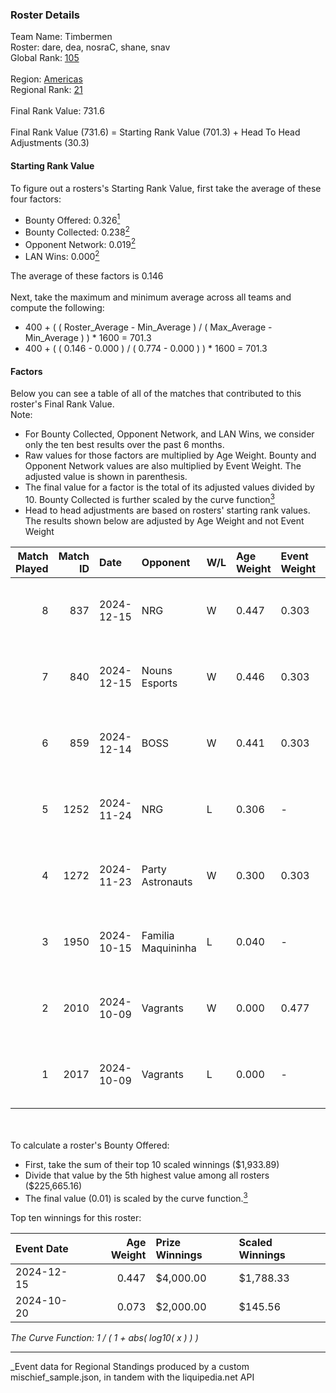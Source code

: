 ### Roster Details<br />
Team Name: Timbermen<br />
Roster: dare, dea, nosraC, shane, snav<br />
Global Rank: [105](../../standings_global_2025_04_07.md)<br />
<br />
Region: [Americas]( ../../standings_americas_2025_04_07.md)<br />
Regional Rank: [21]( ../../standings_americas_2025_04_07.md)<br />
<br />
Final Rank Value:  731.6<br />
<br />
Final Rank Value (731.6) = Starting Rank Value (701.3) + Head To Head Adjustments (30.3)<br />

#### Starting Rank Value<br />
To figure out a rosters's Starting Rank Value, first take the average of these four factors:<br />
- Bounty Offered: 0.326[<sup>1</sup>](#table2)
- Bounty Collected: 0.238[<sup>2</sup>](#table1)
- Opponent Network: 0.019[<sup>2</sup>](#table1)
- LAN Wins: 0.000[<sup>2</sup>](#table1)

The average of these factors is 0.146<br />
<br />
Next, take the maximum and minimum average across all teams and compute the following:<br />
- 400 + ( ( Roster_Average - Min_Average ) / ( Max_Average - Min_Average ) ) * 1600 = 701.3
- 400 + ( ( 0.146 - 0.000 ) / ( 0.774 - 0.000 ) ) * 1600 = 701.3


#### Factors<br />
Below you can see a table of all of the matches that contributed to this roster's Final Rank Value.<br />
Note:<br />

- For Bounty Collected, Opponent Network, and LAN Wins, we consider only the ten best results over the past 6 months.
- Raw values for those factors are multiplied by Age Weight. Bounty and Opponent Network values are also multiplied by Event Weight. The adjusted value is shown in parenthesis.
- The final value for a factor is the total of its adjusted values divided by 10. Bounty Collected is further scaled by the curve function[<sup>3</sup>](#curveFunction)
- Head to head adjustments are based on rosters' starting rank values. The results shown below are adjusted by Age Weight and not Event Weight
<span id="table1"></span><br />


| Match Played | Match ID | Date       | Opponent           | W/L | Age Weight | Event Weight | Bounty Collected | Opponent Network | LAN Wins  | H2H Adj. | Roster                         |
| -: | -: | :- | :- | :- | :- | :- | :- | :- | :- | -: | :- |
|            8 |      837 | 2024-12-15 | NRG                | W   | 0.447      | 0.303        | 0.035 (0.005)    | 0.462 (0.063)    | 0 (0.000) |    10.95 | dare, dea, nosraC, shane, snav |
|            7 |      840 | 2024-12-15 | Nouns Esports      | W   | 0.446      | 0.303        | 0.005 (0.001)    | 0.346 (0.047)    | 0 (0.000) |     8.73 | dare, dea, nosraC, shane, snav |
|            6 |      859 | 2024-12-14 | BOSS               | W   | 0.441      | 0.303        | 0.005 (0.001)    | 0.343 (0.046)    | 0 (0.000) |     9.06 | dare, dea, nosraC, shane, snav |
|            5 |     1252 | 2024-11-24 | NRG                | L   | 0.306      | -            | -                | -                | -         |    -2.11 | dare, dea, nosraC, shane, snav |
|            4 |     1272 | 2024-11-23 | Party Astronauts   | W   | 0.300      | 0.303        | 0.002 (0.000)    | 0.339 (0.031)    | 0 (0.000) |     4.43 | dare, dea, nosraC, shane, snav |
|            3 |     1950 | 2024-10-15 | Familia Maquininha | L   | 0.040      | -            | -                | -                | -         |    -0.75 | aleph, dare, nero, shane, snav |
|            2 |     2010 | 2024-10-09 | Vagrants           | W   | 0.000      | 0.477        | 0.000 (0.000)    | 0.132 (0.000)    | 0 (0.000) |     0.00 | aleph, dare, nero, shane, snav |
|            1 |     2017 | 2024-10-09 | Vagrants           | L   | 0.000      | -            | -                | -                | -         |     0.00 | aleph, dare, nero, shane, snav |

<br />
<span id="table2"></span><br />
To calculate a roster's Bounty Offered:<br />

- First, take the sum of their top 10 scaled winnings ($1,933.89)
- Divide that value by the 5th highest value among all rosters ($225,665.16)
- The final value (0.01) is scaled by the curve function.[<sup>3</sup>](#curveFunction)

Top ten winnings for this roster:<br />

| Event Date | Age Weight | Prize Winnings | Scaled Winnings |
| :- | -: | :- | :- |
| 2024-12-15 |      0.447 | $4,000.00      | $1,788.33       |
| 2024-10-20 |      0.073 | $2,000.00      | $145.56         |


<span id="curveFunction"></span>_The Curve Function: 1 / ( 1 + abs( log10( x ) ) )_<br />

---
_Event data for Regional Standings produced by a custom mischief_sample.json, in tandem with the liquipedia.net API<br />
